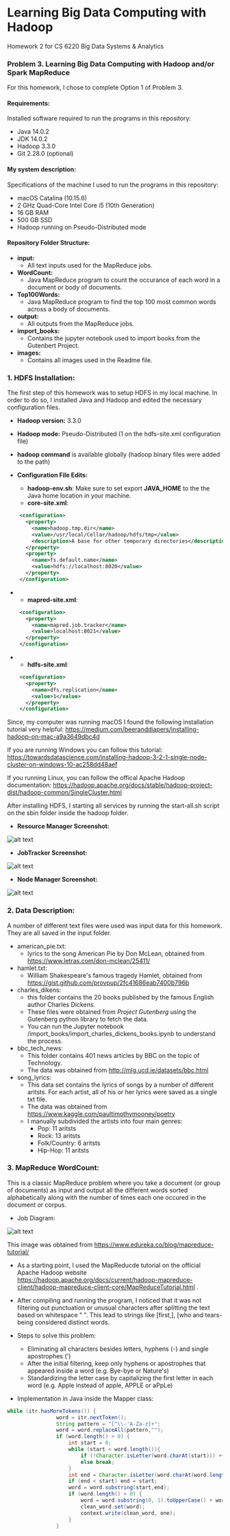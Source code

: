 # Learning Big Data Computing with Hadoop
Homework 2 for CS 6220 Big Data Systems &amp; Analytics


### Problem 3. Learning Big Data Computing with Hadoop and/or Spark MapReduce

For this homework, I chose to complete Option 1 of Problem 3.

#### Requirements:
Installed software required to run the programs in this repository:
- Java 14.0.2
- JDK 14.0.2
- Hadoop 3.3.0
- Git 2.28.0 (optional)

#### My system description:
Specifications of the machine I used to run the programs in this repository:
- macOS Catalina (10.15.6)
- 2 GHz Quad-Core Intel Core i5 (10th Generation)
- 16 GB RAM
- 500 GB SSD
- Hadoop running on Pseudo-Distributed mode

#### Repository Folder Structure:
- **input:** 
    - All text inputs used for the MapReduce jobs.
- **WordCount:** 
    - Java MapReduce program to count the occurance of each word in a document or body of documents.
- **Top100Words:** 
    - Java MapReduce program to find the top 100 most common words across a body of documents.
- **output:** 
    - All outputs from the MapReduce jobs.
- **import_books:** 
    - Contains the jupyter notebook used to import books from the Gutenbert Project.
- **images:** 
    - Contains all images used in the Readme file.

### 1. HDFS Installation:

The first step of this homework was to setup HDFS in my local machine. In order to do so, I installed Java and Hadoop and edited the necessary configuration files.

- **Hadoop version:** 3.3.0
- **Hadoop mode:** Pseudo-Distributed (<value>1</value> on the hdfs-site.xml configuration file)
- **hadoop command** is available globally (hadoop binary files were added to the path)


- **Configuration File Edits:**
  - **hadoop-env.sh**:
    Make sure to set export **JAVA_HOME** to the the Java home location in your machine.
  - **core-site.xml**:

```xml
    <configuration>
      <property>
        <name>hadoop.tmp.dir</name>
        <value>/usr/local/Cellar/hadoop/hdfs/tmp</value>
        <description>A base for other temporary directories</description>             
      </property>
      <property>
        <name>fs.default.name</name>
        <value>hdfs://localhost:8020</value>
      </property>
    </configuration>
```
-
  - **mapred-site.xml**:

```xml
    <configuration>
      <property>
        <name>mapred.job.tracker</name>
        <value>localhost:8021</value>
      </property>
    </configuration>
```
-
  - **hdfs-site.xml**:

```xml
    <configuration>
      <property>
        <name>dfs.replication</name>
        <value>1</value>
      </property>
    </configuration>
```


Since, my computer was running macOS I found the following installation tutorial very helpful: https://medium.com/beeranddiapers/installing-hadoop-on-mac-a9a3649dbc4d

If you are running Windows you can follow this tutorial: https://towardsdatascience.com/installing-hadoop-3-2-1-single-node-cluster-on-windows-10-ac258dd48aef

If you running Linux, you can follow the offical Apache Hadoop documentation: https://hadoop.apache.org/docs/stable/hadoop-project-dist/hadoop-common/SingleCluster.html

 After installing HDFS, I starting all services by running the start-all.sh script on the sbin folder inside the hadoop folder.

- **Resource Manager Screenshot:**

![alt text](images/Resource%20Manager.png)

- **JobTracker Screenshot:**

![alt text](images/JobTracker.png)

- **Node Manager Screenshot:**

![alt text](images/Node%20Manager.png)

### 2. Data Description:

A number of different text files were used was input data for this homework. They are all saved in the input folder.

- american_pie.txt: 
  - lyrics to the song American Pie by Don McLean, obtained from https://www.letras.com/don-mclean/25411/
- hamlet.txt: 
  - William Shakespeare's famous tragedy Hamlet, obtained from https://gist.github.com/provpup/2fc41686eab7400b796b
- charles_dikens: 
  - this folder contains the 20 books published by the famous English author Charles Dickens.
  - These files were obtained from *Project Gutenberg* using the Gutenberg python library to fetch the data.
  - You can run the Jupyter notebook /import_books/import_charles_dickens_books.ipynb to understand the process.
- bbc_tech_news:
  - This folder contains 401 news articles by BBC on the topic of Technology.
  - The data was obtained from http://mlg.ucd.ie/datasets/bbc.html
- song_lyrics:
  - This data set contains the lyrics of songs by a number of different aritsts. For each artist, all of his or her lyrics were saved as a single txt file.
  - The data was obtained from https://www.kaggle.com/paultimothymooney/poetry
  - I manually subdivided the artists into four main genres:
    - Pop: 11 aritsts
    - Rock: 13 aritsts
    - Folk/Country: 6 aritsts
    - Hip-Hop: 11 aritsts


### 3. MapReduce WordCount:

This is a classic MapReduce problem where you take a document (or group of documents) as input and output all the different words sorted alphabetically along with the number of times each one occured in the document or corpus.

- Job Diagram:

![alt text](images/map_reduce_word_count.png)

This image was obtained from https://www.edureka.co/blog/mapreduce-tutorial/

- As a starting point, I used the MapReducde tutorial on the official Apache Hadoop website https://hadoop.apache.org/docs/current/hadoop-mapreduce-client/hadoop-mapreduce-client-core/MapReduceTutorial.html .

- After compiling and running the program, I noticed that it was not filtering out punctuation or unusual characters after splitting the text based on whitespace " ". This lead to strings like \[first,], \[who and tears- being considered distinct words.

- Steps to solve this problem:
  - Eliminating all characters besides letters, hyphens (-) and single apostrophes (')
  - After the initial filtering, keep only hyphens or apostrophes that appeared inside a word (e.g. Bye-bye or Nature's)
  - Standardizing the letter case by capitalizing the first letter in each word (e.g. Apple instead of apple, APPLE or aPpLe)

- Implementation in Java inside the Mapper class:
```java
while (itr.hasMoreTokens()) {
                word = itr.nextToken();
                String pattern = "[^\\-'A-Za-z]+";
                word = word.replaceAll(pattern,"");
                if (word.length() > 0) {
                    int start = 0;
                    while (start < word.length()){
                        if (!Character.isLetter(word.charAt(start))) ++start;
                        else break;
                    }
                    int end = Character.isLetter(word.charAt(word.length()-1)) ? word.length() : word.length() - 1;
                    if (end < start) end = start;
                    word = word.substring(start,end);
                    if (word.length() > 0) {
                        word = word.substring(0, 1).toUpperCase() + word.substring(1).toLowerCase();
                        clean_word.set(word);
                        context.write(clean_word, one);
                    }
                }
```
